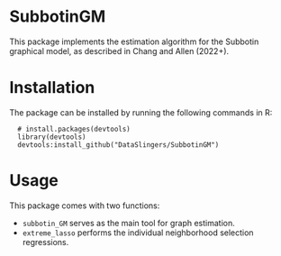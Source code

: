 # SubbotinGM

This package implements the estimation algorithm for the Subbotin graphical model, as described in Chang and Allen (2022+). 

# Installation
The package can be installed by running the following commands in R:
```
  # install.packages(devtools)
  library(devtools)
  devtools:install_github("DataSlingers/SubbotinGM")
```

# Usage
This package comes with two functions:
 - `subbotin_GM` serves as the main tool for graph estimation. 
 - `extreme_lasso` performs the individual neighborhood selection regressions.
